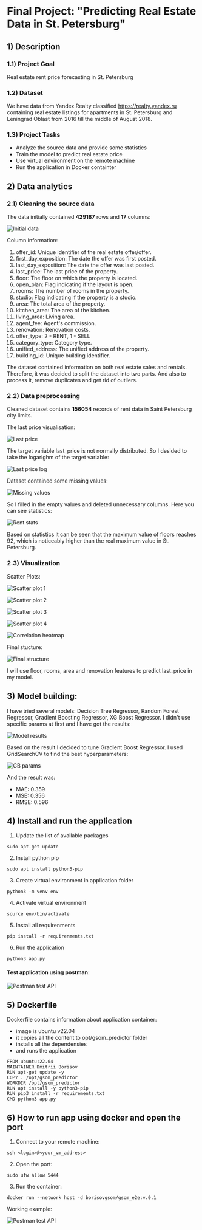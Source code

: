# Final Project: "Predicting Real Estate Data in St. Petersburg"

## 1) Description

### 1.1) Project Goal

Real estate rent price forecasting in St. Petersburg

### 1.2) Dataset

We have data from Yandex.Realty classified https://realty.yandex.ru containing real estate listings for apartments in St. Petersburg and Leningrad Oblast from 2016 till the middle of August 2018.

### 1.3) Project Tasks

- Analyze the source data and provide some statistics
- Train the model to predict real estate price
- Use virtual environment on the remote machine
- Run the application in Docker containter

## 2) Data analytics

### 2.1) Cleaning the source data

The data initially contained <b>429187</b> rows and <b>17</b> columns:

![Initial data](images/initial.png)

Column information:

1. offer_id: Unique identifier of the real estate offer/offer.
2. first_day_exposition: The date the offer was first posted.
3. last_day_exposition: The date the offer was last posted.
4. last_price: The last price of the property.
5. floor: The floor on which the property is located.
6. open_plan: Flag indicating if the layout is open.
7. rooms: The number of rooms in the property.
8. studio: Flag indicating if the property is a studio. 
9. area: The total area of the property.
10. kitchen_area: The area of the kitchen.
11. living_area: Living area.
12. agent_fee: Agent's commission.
13. renovation: Renovation costs.
14. offer_type: 2 - RENT, 1 - SELL
15. category_type: Category type.
16. unified_address: The unified address of the property.
17. building_id: Unique building identifier.

The dataset contained information on both real estate sales and rentals.  Therefore, it was decided to split the dataset into two parts. And also to process it, remove duplicates and get rid of outliers. 

### 2.2) Data preprocessing

Cleaned dataset contains <b>156054</b> records of rent data in Saint Petersburg city limits.

The last price visualisation:

![Last price](images/last_price.png)

The target variable last_price is not normally distributed. So I desided to take the logarighm of the target variable: 

![Last price log](images/last_price_log.png)

Dataset contained some missing values:

![Missing values](images/missing_values.png)

So I filled in the empty values and deleted unnecessary columns. Here you can see statistics:

![Rent stats](images/rent_stats.png)

Based on statistics it can be seen that the maximum value of floors reaches 92, which is noticeably higher than the real maximum value in St. Petersburg.

### 2.3) Visualization

Scatter Plots:

![Scatter plot 1](images/sp1.png)

![Scatter plot 2](images/sp2.png)

![Scatter plot 3](images/sp3.png)

![Scatter plot 4](images/sp4.png)

![Correlation heatmap](images/corr_heatmap.png)

Final stucture:

![Final structure](images/final_structure.png)

I will use floor, rooms, area and renovation features to predict last_price in my model.

## 3) Model building: 

I have tried several models: Decision Tree Regressor, Random Forest Regressor, Gradient Boosting Regressor, XG Boost Regressor. I didn't use specific params at first and I have got the results:

![Model results](images/model_results.png)

Based on the result I decided to tune Gradient Boost Regressor. I used GridSearchCV to find the best hyperparameters:

![GB params](images/GB_params.png)

And the result was:

- MAE: 0.359
- MSE: 0.356
- RMSE: 0.596

## 4) Install and run the application

1. Update the list of available packages
```
sudo apt-get update 
```
2. Install python pip
```
sudo apt install python3-pip
```
3. Create virtual environment in application folder
```
python3 -m venv env
```
4. Activate virtual environment
```
source env/bin/activate
```
5. Install all requirenments
```
pip install -r requirenments.txt
```
6. Run the application
```
python3 app.py
``` 

#### Test application using postman:

![Postman test API](images/test_postman.png)

## 5) Dockerfile

Dockerfile contains information about application container:
- image is ubuntu v22.04
- it copies all the content to opt/gsom_predictor folder
- installs all the dependensies 
- and runs the application

```
FROM ubuntu:22.04
MAINTAINER Dmitrii Borisov 
RUN apt-get update -y 
COPY . /opt/gsom_predictor 
WORKDIR /opt/gsom_predictor 
RUN apt install -y python3-pip 
RUN pip3 install -r requirements.txt 
CMD python3 app.py
```
## 6) How to run app using docker and open the port

1. Connect to your remote machine:
```
ssh <login>@<your_vm_address>
```
2. Open the port:
```
sudo ufw allow 5444
```
3. Run the container:
```
docker run --network host -d borisovgsom/gsom_e2e:v.0.1
```
Working example:

![Postman test API](images/test_postman.png)











